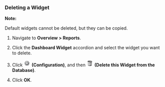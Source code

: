 ### Deleting a Widget

**Note:**

Default widgets cannot be deleted, but they can be copied.

1.  Navigate to **Overview > Reports**.

2.  Click the **Dashboard Widget** accordion and select the widget you want to delete.

3.  Click ![1847](../images/1847.png) **(Configuration)**, and then ![1861](../images/1861.png) **(Delete this Widget from the Database)**.

4.  Click **OK**.
